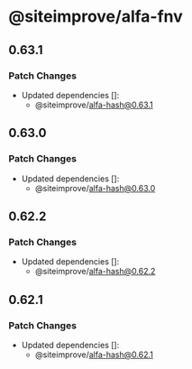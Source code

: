 # @siteimprove/alfa-fnv

## 0.63.1

### Patch Changes

- Updated dependencies []:
  - @siteimprove/alfa-hash@0.63.1

## 0.63.0

### Patch Changes

- Updated dependencies []:
  - @siteimprove/alfa-hash@0.63.0

## 0.62.2

### Patch Changes

- Updated dependencies []:
  - @siteimprove/alfa-hash@0.62.2

## 0.62.1

### Patch Changes

- Updated dependencies []:
  - @siteimprove/alfa-hash@0.62.1
